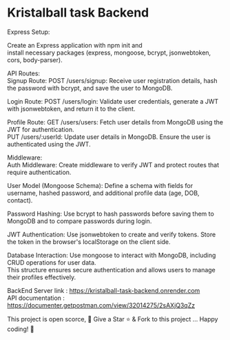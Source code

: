 # Kristalball task Backend

Express Setup:

Create an Express application with npm init and \
install necessary packages (express, mongoose, bcrypt, jsonwebtoken, cors, body-parser).

API Routes:\
Signup Route:
POST /users/signup: Receive user registration details, hash the password with bcrypt, and save the user to MongoDB.

Login Route:
POST /users/login: Validate user credentials, generate a JWT with jsonwebtoken, and return it to the client.

Profile Route:
GET /users/users: Fetch user details from MongoDB using the JWT for authentication.\
PUT /users/:userId: Update user details in MongoDB. Ensure the user is authenticated using the JWT.

Middleware:\
Auth Middleware:
Create middleware to verify JWT and protect routes that require authentication.

User Model (Mongoose Schema):
Define a schema with fields for username, hashed password, and additional profile data (age, DOB, contact).

Password Hashing:
Use bcrypt to hash passwords before saving them to MongoDB and to compare passwords during login.

JWT Authentication:
Use jsonwebtoken to create and verify tokens. Store the token in the browser's localStorage on the client side.

Database Interaction:
Use mongoose to interact with MongoDB, including CRUD operations for user data.\
This structure ensures secure authentication and allows users to manage their profiles effectively.

BackEnd Server link : https://kristalball-task-backend.onrender.com \
API documentation : https://documenter.getpostman.com/view/32014275/2sAXjQ3qZz

This project is open scorce, 🚀 Give a Star ⭐️ & Fork to this project ... Happy coding! 🤩